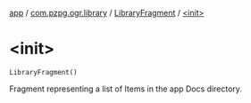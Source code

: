 [app](../../index.md) / [com.pzpg.ogr.library](../index.md) / [LibraryFragment](index.md) / [&lt;init&gt;](./-init-.md)

# &lt;init&gt;

`LibraryFragment()`

Fragment representing a list of Items in the app Docs directory.

